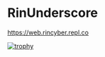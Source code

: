 # RinUnderscore
https://web.rincyber.repl.co

[![trophy](https://github-profile-trophy.vercel.app/?username=RinSoftwareDeveloper&theme=onedark)](https://github.com/ryo-ma/github-profile-trophy)
